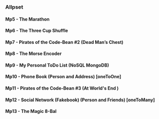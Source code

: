 ### Allpset
#### Mp5 - The Marathon
#### Mp6 - The Three Cup Shuffle
#### Mp7 - Pirates of the Code-Bean #2 (Dead Man’s Chest)
#### Mp8 - The Morse Encoder
#### Mp9 - My Personal ToDo List (NoSQL MongoDB)
#### Mp10 - Phone Book (Person and Address) [oneToOne]
#### Mp11 - Pirates of the Code-Bean #3 (At World's End )
#### Mp12 - Social Network (Fakebook) (Person and Friends) [oneToMany]
#### Mp13 - The Magic 8-Bal

